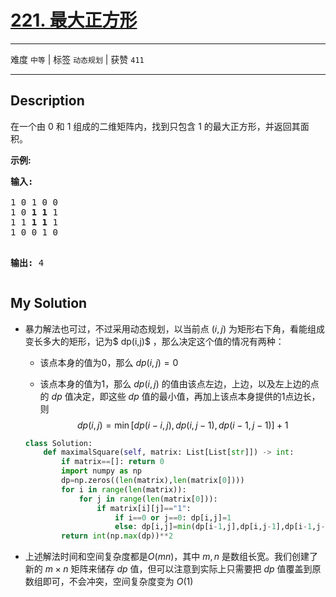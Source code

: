 # [221. 最大正方形](https://leetcode-cn.com/problems/maximal-square/)

---

难度 `中等` | 标签 `动态规划`  | 获赞 `411`

---

## Description

<p>在一个由 0 和 1 组成的二维矩阵内，找到只包含 1 的最大正方形，并返回其面积。</p>
<p><strong>示例:</strong></p>
<pre><strong>输入: 
</strong>
1 0 1 0 0
1 0 <strong>1 1</strong> 1
1 1 <strong>1 1 </strong>1
1 0 0 1 0

<strong>输出: </strong>4</pre>

## My Solution

- 暴力解法也可过，不过采用动态规划，以当前点 $(i,j)$ 为矩形右下角，看能组成变长多大的矩形，记为$ dp(i,j)$ ，那么决定这个值的情况有两种：

  - 该点本身的值为0，那么 $dp(i,j)=0$

  - 该点本身的值为1，那么 $dp(i,j)$ 的值由该点左边，上边，以及左上边的点的 $dp$ 值决定，即这些 $dp$ 值的最小值，再加上该点本身提供的1点边长，则
    $$
    dp(i,j)=\min[dp(i-i,j), dp(i,j-1), dp(i-1,j-1)]+1
    $$

  ```python
  class Solution:
      def maximalSquare(self, matrix: List[List[str]]) -> int:
          if matrix==[]: return 0
          import numpy as np
          dp=np.zeros((len(matrix),len(matrix[0])))
          for i in range(len(matrix)):
              for j in range(len(matrix[0])):
                  if matrix[i][j]=="1": 
                      if i==0 or j==0: dp[i,j]=1
                      else: dp[i,j]=min(dp[i-1,j],dp[i,j-1],dp[i-1,j-1])+1
          return int(np.max(dp))**2
  ```

- 上述解法时间和空间复杂度都是$O(mn)$，其中 $m,n$ 是数组长宽。我们创建了新的 $m\times n$ 矩阵来储存 $dp$ 值，但可以注意到实际上只需要把 $dp$ 值覆盖到原数组即可，不会冲突，空间复杂度变为 $O(1)$